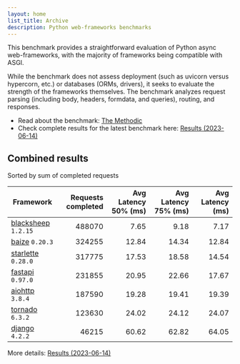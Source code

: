 ```yaml
---
layout: home
list_title: Archive
description: Python web-frameworks benchmarks
---
```


<script src="https://cdn.jsdelivr.net/npm/chart.js@3.2.1/dist/chart.min.js"></script>

This benchmark provides a straightforward evaluation of Python async web-frameworks,
with the majority of frameworks being compatible with ASGI.

While the benchmark does not assess deployment 
(such as uvicorn versus hypercorn, etc.) or databases (ORMs, drivers),
it seeks to evaluate the strength of the frameworks themselves. 
The benchmark analyzes request parsing (including body, headers, formdata, and queries), routing, and responses.

* Read about the benchmark: [The Methodic](methodic.md)
* Check complete results for the latest benchmark here: [Results (2023-06-14)](_posts/2023-06-14-results.md)


## Combined results

<canvas id="chart" style="margin-bottom: 2em"></canvas>
<script>
    var ctx = document.getElementById('chart').getContext('2d');
    var myChart = new Chart(ctx, {
        type: 'bar',
        data: {
            labels: ['blacksheep','baize','starlette','fastapi','aiohttp','tornado','django',],
            datasets: [
                {
                    label: '# of requests',
                    data: ['488070','324255','317775','231855','187590','123630','46215',],
                    backgroundColor: [
                        '#4E79A7', '#A0CBE8', '#F28E2B', '#FFBE7D', '#59A14F', '#8CD17D', '#B6992D', 
                    ]
                },
            ]
        }
    });
</script>

Sorted by sum of completed requests

| Framework | Requests completed | Avg Latency 50% (ms) | Avg Latency 75% (ms) | Avg Latency (ms) |
| --------- | -----------------: | -------------------: | -------------------: | ---------------: |
| [blacksheep](https://pypi.org/project/blacksheep/) `1.2.15` | 488070 | 7.65 | 9.18 | 7.17
| [baize](https://pypi.org/project/baize/) `0.20.3` | 324255 | 12.84 | 14.34 | 12.84
| [starlette](https://pypi.org/project/starlette/) `0.28.0` | 317775 | 17.53 | 18.58 | 14.54
| [fastapi](https://pypi.org/project/fastapi/) `0.97.0` | 231855 | 20.95 | 22.66 | 17.67
| [aiohttp](https://pypi.org/project/aiohttp/) `3.8.4` | 187590 | 19.28 | 19.41 | 19.39
| [tornado](https://pypi.org/project/tornado/) `6.3.2` | 123630 | 24.02 | 24.12 | 24.07
| [django](https://pypi.org/project/django/) `4.2.2` | 46215 | 60.62 | 62.82 | 64.05


More details: [Results (2023-06-14)](_posts/2023-06-14-results.md)